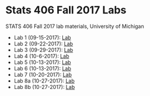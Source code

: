 # Stats 406 Fall 2017 Labs
STATS 406 Fall 2017 lab materials, University of Michigan

* Lab 1 (09-15-2017): [Lab](https://rawgit.com/byoungwookjang/stats406_f17_labs/master/lab1/Stats406Lab1.html)
* Lab 2 (09-22-2017): [Lab](https://rawgit.com/byoungwookjang/stats406_f17_labs/master/lab2/Stats406Lab2.html)
* Lab 3 (09-29-2017): [Lab](https://rawgit.com/byoungwookjang/stats406_f17_labs/master/lab3/Stats406Lab3.html)
* Lab 4 (10-6-2017): [Lab](https://rawgit.com/byoungwookjang/stats406_f17_labs/master/lab4/Stats406Lab4.html)
* Lab 5 (10-13-2017): [Lab](https://rawgit.com/byoungwookjang/stats406_f17_labs/master/lab5/Stats406Lab5_pdf.html)
* Lab 6 (10-13-2017): [Lab](https://rawgit.com/byoungwookjang/stats406_f17_labs/master/lab6/Stats406Lab6.html)
* Lab 7 (10-20-2017): [Lab](https://rawgit.com/byoungwookjang/stats406_f17_labs/master/lab7/Stats406Lab7.html)
* Lab 8a (10-27-2017): [Lab](https://rawgit.com/byoungwookjang/stats406_f17_labs/master/lab8a/Stats406Lab8a.html)
* Lab 8b (10-27-2017): [Lab](https://rawgit.com/byoungwookjang/stats406_f17_labs/master/lab8b/Stats406Lab8b.nb.html)
